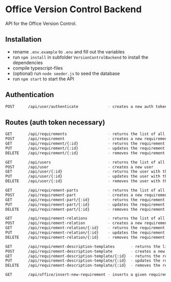 # Office Version Control Backend

API for the Office Version Control.

## Installation
* rename `.env.example` to `.env` and fill out the variables
* run `npm install` in subfolder `VersionControlBackend` to install the dependencies
* compile typescript-files
* (optional) run `node seeder.js` to seed the database
* run `npm start` to start the API

## Authentication
```sh
POST      /api/user/authenticate             - creates a new auth token
```

## Routes (auth token necessary)
```sh
GET       /api/requirements                  - returns the list of all requirements
POST      /api/requirement                   - creates a new requirement
GET       /api/requirement/{:id}             - returns the requirement with the given id
PUT       /api/requirement/{:id}             - updates the requirement with the given id
DELETE    /api/requirement/{:id}             - removes the requirement with the given id
```

```sh
GET       /api/users                         - returns the list of all users
POST      /api/user                          - creates a new user
GET       /api/user/{:id}                    - returns the user with the given id
PUT       /api/user/{:id}                    - updates the user with the given id
DELETE    /api/user/{:id}                    - removes the user with the given id
```

```sh
GET       /api/requirement-parts             - returns the list of all requirement template parts
POST      /api/requirement-part              - creates a new requirement template part
GET       /api/requirement-part/{:id}        - returns the requirement template part with the given id
PUT       /api/requirement-part/{:id}        - updates the requirement template part with the given id
DELETE    /api/requirement-part/{:id}        - removes the requirement template part with the given id
```

```sh
GET       /api/requirement-relations         - returns the list of all requirement relations
POST      /api/requirement-relation          - creates a new requirement relation
GET       /api/requirement-relation/{:id}    - returns the requirement relation with the given id
PUT       /api/requirement-relation/{:id}    - updates the requirement relation with the given id
DELETE    /api/requirement-relation/{:id}    - removes the requirement relation with the given id
```

```sh
GET       /api/requirement-description-templates       - returns the list of all requirement description templates
POST      /api/requirement-description-template        - creates a new requirement description template
GET       /api/requirement-description-template/{:id}  - returns the requirement description template with the given id
PUT       /api/requirement-description-template/{:id}  - updates the requirement description template with the given id
DELETE    /api/requirement-description-template/{:id}  - removes the requirement description template with the given id
```

```sh
GET       /api/office/insert-new-requirement - inserts a given requirement template in the given xml document
```